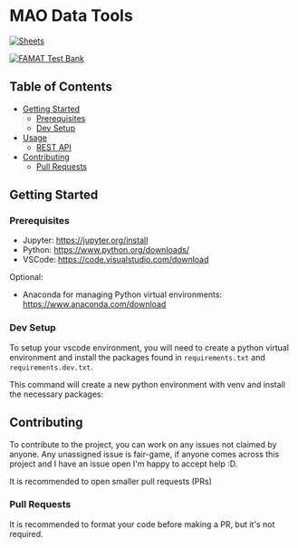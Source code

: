 # MAO Data Tools
[![Sheets](https://img.shields.io/badge/Google%20Sheets-Test%20Files-blue?logo=google-sheets)](https://docs.google.com/spreadsheets/d/1RUHCtHSiIjbUJGKJsoz-mWUNC8S5xuLyp5CbG0-y6u8/edit?gid=1610275626#gid=1610275626)

[![FAMAT Test Bank](https://img.shields.io/badge/FAMAT-Test%20Bank-green?logo=https://www.pcsb.org/cms/lib/FL01903687/Centricity/Domain/2892/image_439933586141692878548053.png)](https://famat.org/test-bank/)

## Table of Contents

- [Getting Started](#getting-started)
  - [Prerequisites](#prerequisites)
  - [Dev Setup](#dev-setup)
- [Usage](#usage)
  - [REST API](#rest-api)
- [Contributing](#contributing)
  - [Pull Requests](#pull-requests) 

## Getting Started

### Prerequisites

- Jupyter: <https://jupyter.org/install>
- Python: <https://www.python.org/downloads/>
- VSCode: <https://code.visualstudio.com/download>

Optional:

- Anaconda for managing Python virtual environments: <https://www.anaconda.com/download>

### Dev Setup

To setup your vscode environment, you will need to create a python virtual environment and install the packages found in `requirements.txt` and `requirements.dev.txt`.

This command will create a new python environment with venv and install the necessary packages:



## Contributing

To contribute to the project, you can work on any issues not claimed by anyone. Any unassigned issue is fair-game, if anyone comes across this project and I have an issue open I'm happy to accept help :D.

It is recommended to open smaller pull requests (PRs) 

### Pull Requests

It is recommended to format your code before making a PR, but it's not required.
